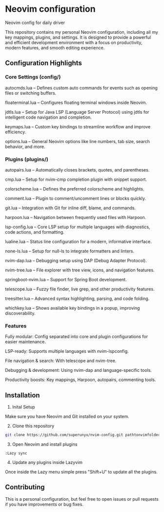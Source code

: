 # Neovim configuration

Neovim config for daily driver

This repository contains my personal Neovim configuration, including all my key mappings, plugins, and settings. It is designed to provide a powerful and efficient development environment with a focus on productivity, modern features, and smooth editing experience.

## Configuration Highlights
### Core Settings (config/)

autocmds.lua – Defines custom auto commands for events such as opening files or switching buffers.

floaterminal.lua – Configures floating terminal windows inside Neovim.

jdtls.lua – Setup for Java LSP (Language Server Protocol) using jdtls for intelligent code navigation and completion.

keymaps.lua – Custom key bindings to streamline workflow and improve efficiency.

options.lua – General Neovim options like line numbers, tab size, search behavior, and more.

### Plugins (plugins/)

autopairs.lua – Automatically closes brackets, quotes, and parentheses.

cmp.lua – Setup for nvim-cmp completion plugin with snippet support.

colorscheme.lua – Defines the preferred colorscheme and highlights.

comment.lua – Plugin to comment/uncomment lines or blocks quickly.

git.lua – Integration with Git for inline diff, blame, and commands.

harpoon.lua – Navigation between frequently used files with Harpoon.

lsp-config.lua – Core LSP setup for multiple languages with diagnostics, code actions, and formatting.

lualine.lua – Status line configuration for a modern, informative interface.

none-ls.lua – Setup for null-ls to integrate formatters and linters.

nvim-dap.lua – Debugging setup using DAP (Debug Adapter Protocol).

nvim-tree.lua – File explorer with tree view, icons, and navigation features.

springboot-nvim.lua – Support for Spring Boot development.

telescope.lua – Fuzzy file finder, live grep, and other productivity features.

treesitter.lua – Advanced syntax highlighting, parsing, and code folding.

whichkey.lua – Shows available key bindings in a popup, improving discoverability.

### Features

Fully modular: Config separated into core and plugin configurations for easier maintenance.

LSP-ready: Supports multiple languages with nvim-lspconfig.

File navigation & search: With telescope and nvim-tree.

Debugging & development: Using nvim-dap and language-specific tools.

Productivity boosts: Key mappings, Harpoon, autopairs, commenting tools.

## Installation

1. Inital Setup

Make sure you have Neovim and Git installed on your system.

2. Clone this repository 
```bash
git clone https://github.com/superunyx/nvim-config.git pathtonvimfolder/nvim
```

3. Open Neovim and install plugins
```vim
:Lazy sync
```

4. Update any plugins inside Lazyvim

Once inside the Lazy menu simple press "Shift+U" to update all the plugins.

## Contributing

This is a personal configuration, but feel free to open issues or pull requests if you have improvements or bug fixes.


